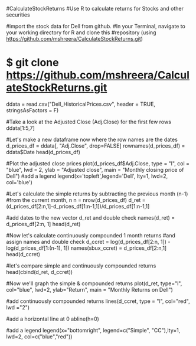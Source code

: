 #CalculateStockReturns
#Use R to calculate returns for Stocks and other securities

#import the stock data for Dell from github.
#In your Terminal, navigate to your working directory for R and clone this 
#repository (using https://github.com/mshreera/CalculateStockReturns.git) 
# $ git clone https://github.com/mshreera/CalculateStockReturns.git 

ddata = read.csv("Dell_HistoricalPrices.csv", header = TRUE, stringsAsFactors = F)

#Take a look at the Adjusted Close (Adj.Close) for the first few rows
ddata[1:5,7]

#Let's make a new dataframe now where the row names are the dates
d_prices_df = ddata[, "Adj.Close", drop=FALSE]
rownames(d_prices_df) = ddata$Date
head(d_prices_df)

#Plot the adjusted close prices
plot(d_prices_df$Adj.Close, 
     type = "l", 
     col = "blue", 
     lwd = 2, 
     ylab = "Adjusted close",
     main = "Monthly closing price of Dell")
#add a legend
legend(x='topleft',legend='Dell', lty=1, lwd=2, col='blue')

#Let's calculate the simple returns by subtracting the previous month (n-1) 
#from the current month, n
n = nrow(d_prices_df)
d_ret = (d_prices_df[2:n,1]-d_prices_df[1:n-1,1])/d_prices_df[1:n-1,1]


#add dates to the new vector d_ret and double check
names(d_ret) = d_prices_df[2:n, 1]
head(d_ret)

#Now let's calculate continuously compounded 1 month returns
#and assign names and double check
d_ccret = log(d_prices_df[2:n, 1]) - log(d_prices_df[1:(n-1), 1]) 
names(sbux_ccret) = d_prices_df[2:n,1] 
head(d_ccret)

#let's compare simple and continuously compounded returns
head(cbind(d_ret, d_ccret))

#Now we'll graph the simple & compounded returns
plot(d_ret, type="l", col="blue", lwd=2, ylab="Return",
     main = "Monthly Returns on Dell")

#add continuously compounded returns
lines(d_ccret, type = "l", col="red", lwd ="2")

#add a horizontal line at 0
abline(h=0)

#add a legend
legend(x="bottomright", legend=c("Simple", "CC"),lty=1, lwd=2, col=c("blue","red"))
